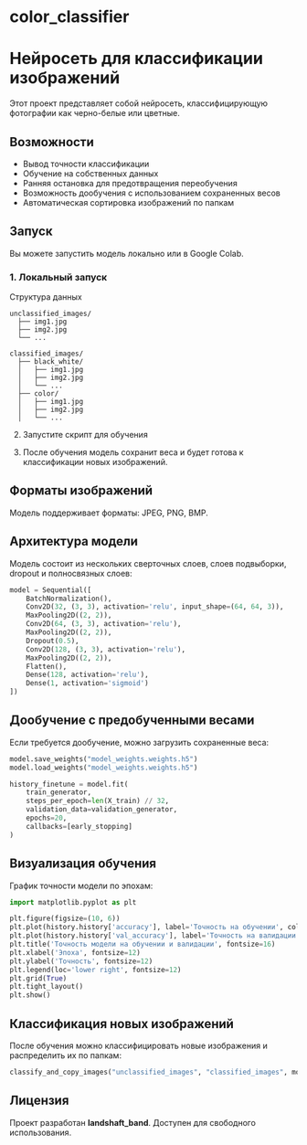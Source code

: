 # color_classifier

# Нейросеть для классификации изображений


Этот проект представляет собой нейросеть, классифицирующую фотографии как черно-белые или цветные.

## Возможности
- Вывод точности классификации
- Обучение на собственных данных
- Ранняя остановка для предотвращения переобучения
- Возможность дообучения с использованием сохраненных весов
- Автоматическая сортировка изображений по папкам


## Запуск
Вы можете запустить модель локально или в Google Colab. 

### 1. Локальный запуск
Структура данных
```
unclassified_images/
  ├── img1.jpg
  ├── img2.jpg
  └── ...

classified_images/
  ├── black_white/
  │   ├── img1.jpg
  │   ├── img2.jpg
  │   └── ...
  ├── color/
  │   ├── img1.jpg
  │   ├── img2.jpg
  │   └── ...
```
2. Запустите скрипт для обучения
  
3. После обучения модель сохранит веса и будет готова к классификации новых изображений.


## Форматы изображений
Модель поддерживает форматы: JPEG, PNG, BMP.

## Архитектура модели
Модель состоит из нескольких сверточных слоев, слоев подвыборки, dropout и полносвязных слоев:
```python
model = Sequential([
    BatchNormalization(),
    Conv2D(32, (3, 3), activation='relu', input_shape=(64, 64, 3)),
    MaxPooling2D((2, 2)),
    Conv2D(64, (3, 3), activation='relu'),
    MaxPooling2D((2, 2)),
    Dropout(0.5),
    Conv2D(128, (3, 3), activation='relu'),
    MaxPooling2D((2, 2)),
    Flatten(),
    Dense(128, activation='relu'),
    Dense(1, activation='sigmoid')
])
```

## Дообучение с предобученными весами
Если требуется дообучение, можно загрузить сохраненные веса:
```python
model.save_weights("model_weights.weights.h5")
model.load_weights("model_weights.weights.h5")

history_finetune = model.fit(
    train_generator,  
    steps_per_epoch=len(X_train) // 32,  
    validation_data=validation_generator,  
    epochs=20,  
    callbacks=[early_stopping]
)
```

## Визуализация обучения
График точности модели по эпохам:
```python
import matplotlib.pyplot as plt

plt.figure(figsize=(10, 6))
plt.plot(history.history['accuracy'], label='Точность на обучении', color='blue', linestyle='-', marker='o')
plt.plot(history.history['val_accuracy'], label='Точность на валидации', color='orange', linestyle='--', marker='x')
plt.title('Точность модели на обучении и валидации', fontsize=16)
plt.xlabel('Эпоха', fontsize=12)
plt.ylabel('Точность', fontsize=12)
plt.legend(loc='lower right', fontsize=12)
plt.grid(True)
plt.tight_layout()
plt.show()
```

## Классификация новых изображений
После обучения можно классифицировать новые изображения и распределить их по папкам:
```python
classify_and_copy_images("unclassified_images", "classified_images", model)
```



## Лицензия
Проект разработан **landshaft_band**. Доступен для свободного использования.

